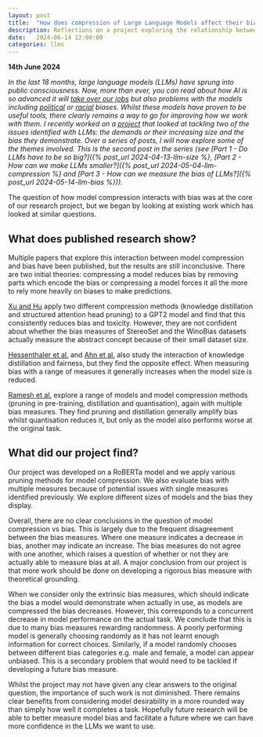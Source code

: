```yaml
---
layout: post
title:  "How does compression of Large Language Models affect their bias?"
description: Reflections on a project exploring the relationship between model compression and bias
date:   2024-06-14 12:00:00 
categories: llms
---
```


**14th June 2024**

*In the last 18 months, large language models (LLMs) have sprung into public consciousness. Now, more than ever, you can read about how AI is so advanced it will [take over our jobs](https://www.bbc.com/news/technology-65102150) but also problems with the models including [political](https://www.washingtonpost.com/technology/2023/08/16/chatgpt-ai-political-bias-research/) or [racial](https://www.scientificamerican.com/article/even-chatgpt-says-chatgpt-is-racially-biased/) biases. Whilst these models have proven to be useful tools, there clearly remains a way to go for improving how we work with them. I recently worked on a [project](https://github.com/abigailhayes/LLM-Pruning-And-Fairness) that looked at tackling two of the issues identified with LLMs: the demands or their increasing size and the bias they demonstrate. Over a series of posts, I will now explore some of the themes involved. This is the second post in the series (see [Part 1 - Do LLMs have to be so big?]({% post_url 2024-04-13-llm-size %}, [Part 2 - How can we make LLMs smaller?]({% post_url 2024-05-04-llm-compression %} and [Part 3 - How can we measure the bias of LLMs?]({% post_url 2024-05-14-llm-bias %})).*

The question of how model compression interacts with bias was at the core of our research project, but we began by looking at existing work which has looked at similar questions.

## What does published research show?

Multiple papers that explore this interaction between model compression and bias have been published, but the results are still inconclusive. There are two initial theories: compressing a model reduces bias by removing parts which encode the bias or compressing a model forces it all the more to rely more heavily on biases to make predictions.

[Xu and Hu](https://arxiv.org/abs/2201.08542) apply two different compression methods (knowledge distillation and structured attention head pruning) to a GPT2 model and find that this consistently reduces bias and toxicity. However, they are not confident about whether the bias measures of StereoSet and the WinoBias datasets actually measure the abstract concept because of their small dataset size.

[Hessenthaler et al.](http://arxiv.org/abs/2211.04256) and [Ahn et al.](https://aclanthology.org/2022.gebnlp-1.27) also study the interaction of knowledge distillation and fairness, but they find the opposite effect. When measuring bias with a range of measures it generally increases when the model size is reduced.

[Ramesh et al.](https://aclanthology.org/2023.acl-long.878) explore a range of models and model compression methods (pruning in pre-training, distillation and quantisation), again with multiple bias measures. They find pruning and distillation generally amplify bias whilst quantisation reduces it, but only as the model also performs worse at the original task. 

## What did our project find?

Our project was developed on a RoBERTa model and we apply various pruning methods for model compression. We also evaluate bias with multiple measures because of potential issues with single measures identified previously. We explore different sizes of models and the bias they display.

Overall, there are no clear conclusions in the question of model compression vs bias. This is largely due to the frequent disagreement between the bias measures. Where one measure indicates a decrease in bias, another may indicate an increase. The bias measures do not agree with one another, which raises a question of whether or not they are actually able to measure bias at all. A major conclusion from our project is that more work should be done on developing a rigorous bias measure with theoretical grounding.

When we consider only the extrinsic bias measures, which should indicate the bias a model would demonstrate when actually in use, as models are compressed the bias decreases. However, this corresponds to a concurrent decrease in model performance on the actual task. We conclude that this is due to many bias measures rewarding randomness. A poorly performing model is generally choosing randomly as it has not learnt enough information for correct choices. Similarly, if a model randomly chooses between different bias categories e.g. male and female, a model can appear unbiased. This is a secondary problem that would need to be tackled if developing a future bias measure.

Whilst the project may not have given any clear answers to the original question, the importance of such work is not diminished. There remains clear benefits from considering model desirability in a more rounded way than simply how well it completes a task. Hopefully future research will be able to better measure model bias and facilitate a future where we can have more confidence in the LLMs we want to use.

